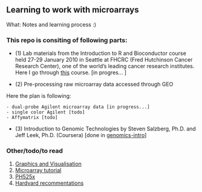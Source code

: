## Learning to work with microarrays

What: Notes and learning process :)

### This repo is consiting of following parts:

- (1) Lab materials from the Introduction to R and Bioconductor course held 27-29 January 2010 in Seattle at FHCRC (Fred Hutchinson Cancer Research Center), one of the world’s leading cancer research institutes. Here I go through [this](https://www.bioconductor.org/help/course-materials/2010/SeattleJan10/) course. [in progres... ]

- (2) Pre-processing raw microarray data accessed through GEO

Here the plan is following:

    - dual-probe Agilent microarray data [in progress...]
    - single color Agilent [todo]
    - Affymatrix [todo]

- (3) Introduction to Genomic Technologies by Steven Salzberg, Ph.D. and Jeff Leek, Ph.D. (Coursera) [done in [genomics-intro](https://github.com/wkzawadzka/bioanalysis/tree/master/genomics-intro)]

### Other/todo/to read

1. [Graphics and Visualisation](https://bioconductor.org/help/course-materials/2022/CSAMA/lecture/4-thursday/graphics-visualization.pdf)
2. [Microarray tutorial](https://gtk-teaching.github.io/Microarrays-R/?fbclid=IwAR0zRlSHPpEzjcD4PPtD7NREKrFBsF2lXShOt_pbKcrhRip1V31-_o8lguM)
3. [PH525x](https://genomicsclass.github.io/book/)
4. [Hardvard recommentations](https://bioinformatics.bwh.harvard.edu/resources/)
